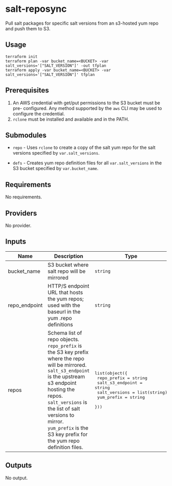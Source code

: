 # salt-reposync
Pull salt packages for specific salt versions from an s3-hosted yum repo and
push them to S3.

## Usage

```
terraform init
terraform plan -var bucket_name=<BUCKET> -var salt_versions='["SALT_VERSION"]' -out tfplan
terraform apply -var bucket_name=<BUCKET> -var salt_versions='["SALT_VERSION"]' tfplan
```

## Prerequisites

1.  An AWS credential with get/put permissions to the S3 bucket must be pre-
    configured. Any method supported by the `aws` CLI may be used to configure
    the credential.
2.  `rclone` must be installed and available and in the PATH.

## Submodules

*   `repo` - Uses `rclone` to create a copy of the salt yum repo for the salt
    versions specified by `var.salt_versions`.

*   `defs` - Creates yum repo definition files for all `var.salt_versions` in 
    the S3 bucket specified by `var.bucket_name`.

<!-- BEGIN TFDOCS -->
## Requirements

No requirements.

## Providers

No provider.

## Inputs

| Name | Description | Type | Default | Required |
|------|-------------|------|---------|:--------:|
| bucket\_name | S3 bucket where salt repo will be mirrored | `string` | n/a | yes |
| repo\_endpoint | HTTP/S endpoint URL that hosts the yum repos; used with the baseurl in the yum .repo definitions | `string` | n/a | yes |
| repos | Schema list of repo objects. `repo_prefix` is the S3 key prefix where the repo will be mirrored. `salt_s3_endpoint` is the upstream s3 endpoint hosting the repos. `salt_versions` is the list of salt versions to mirror. `yum_prefix` is the S3 key prefix for the yum repo definition files. | <pre>list(object({<br>    repo_prefix      = string<br>    salt_s3_endpoint = string<br>    salt_versions    = list(string)<br>    yum_prefix       = string<br>  }))</pre> | n/a | yes |

## Outputs

No output.

<!-- END TFDOCS -->
